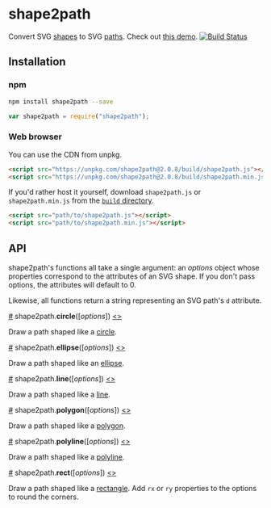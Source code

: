 # shape2path
Convert SVG [shapes](https://developer.mozilla.org/en-US/docs/Web/SVG/Element#Basic_shapes) to SVG [paths](https://developer.mozilla.org/en-US/docs/Web/SVG/Element/path). Check out [this demo](https://bl.ocks.org/HarryStevens/944fc151f210ddf6bd6ebaeda12c3d05). [![Build Status](https://travis-ci.org/HarryStevens/shape2path.svg?branch=master)](https://travis-ci.org/HarryStevens/shape2path)

## Installation
### npm
```bash
npm install shape2path --save
```
```js
var shape2path = require("shape2path");
```

### Web browser
You can use the CDN from unpkg.
```html
<script src="https://unpkg.com/shape2path@2.0.8/build/shape2path.js"></script>
<script src="https://unpkg.com/shape2path@2.0.8/build/shape2path.min.js"></script>
```
If you'd rather host it yourself, download `shape2path.js` or `shape2path.min.js` from the [`build` directory](https://github.com/HarryStevens/shape2path/tree/master/build).
```html
<script src="path/to/shape2path.js"></script>
<script src="path/to/shape2path.min.js"></script>
```

## API
shape2path's functions all take a single argument: an <em>options</em> object whose properties correspond to the attributes of an SVG shape. If you don't pass options, the attributes will default to 0.

Likewise, all functions return a string representing an SVG path's `d` attribute.

<a name="circle" href="#circle">#</a> shape2path.<b>circle</b>([<em>options</em>]) [<>](https://github.com/HarryStevens/shape2path/blob/master/src/circle2path.js "Source")

Draw a path shaped like a [circle](https://developer.mozilla.org/en-US/docs/Web/SVG/Element/circle).

<a name="ellipse" href="#ellipse">#</a> shape2path.<b>ellipse</b>([<em>options</em>]) [<>](https://github.com/HarryStevens/shape2path/blob/master/src/ellipse2path.js "Source")

Draw a path shaped like an [ellipse](https://developer.mozilla.org/en-US/docs/Web/SVG/Element/ellipse).

<a name="line" href="#line">#</a> shape2path.<b>line</b>([<em>options</em>]) [<>](https://github.com/HarryStevens/shape2path/blob/master/src/line2path.js "Source")

Draw a path shaped like a [line](https://developer.mozilla.org/en-US/docs/Web/SVG/Element/line).

<a name="polygon" href="#polygon">#</a> shape2path.<b>polygon</b>([<em>options</em>]) [<>](https://github.com/HarryStevens/shape2path/blob/master/src/polygon2path.js "Source")

Draw a path shaped like a [polygon](https://developer.mozilla.org/en-US/docs/Web/SVG/Element/polygon).

<a name="polyline" href="#polyline">#</a> shape2path.<b>polyline</b>([<em>options</em>]) [<>](https://github.com/HarryStevens/shape2path/blob/master/src/polyline2path.js "Source")

Draw a path shaped like a [polyline](https://developer.mozilla.org/en-US/docs/Web/SVG/Element/polyline).

<a name="rect" href="#rect">#</a> shape2path.<b>rect</b>([<em>options</em>]) [<>](https://github.com/HarryStevens/shape2path/blob/master/src/rect2path.js "Source")

Draw a path shaped like a [rectangle](https://developer.mozilla.org/en-US/docs/Web/SVG/Element/rect). Add `rx` or `ry` properties to the options to round the corners.